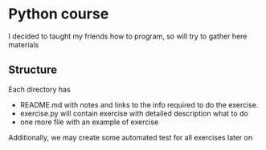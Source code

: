 # Python course

I decided to taught my friends how to program, 
so will try to gather here materials

## Structure
Each directory has
 - README.md with notes and links
to the info required to do the exercise.
 - exercise.py will contain exercise with
detailed description what to do
 - one more file with an example of exercise 

Additionally, we may create some automated test
for all exercises later on
